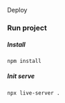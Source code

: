 Deploy


### Run project


##### Install 

```
npm install
```
##### Init serve 

```
npx live-server .
```

